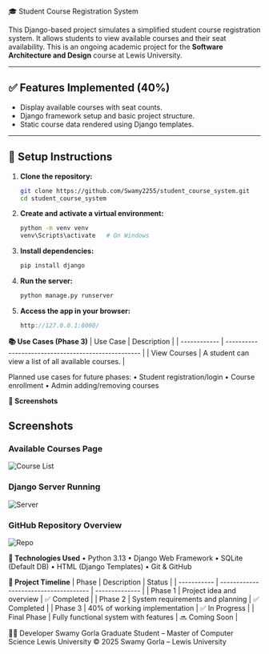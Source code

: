 🎓 Student Course Registration System

This Django-based project simulates a simplified student course registration system. It allows students to view available courses and their seat availability. This is an ongoing academic project for the **Software Architecture and Design** course at Lewis University.

---

## ✅ Features Implemented (40%)

- Display available courses with seat counts.
- Django framework setup and basic project structure.
- Static course data rendered using Django templates.

---

## 🔧 Setup Instructions

1. **Clone the repository:**
   ```bash
   git clone https://github.com/Swamy2255/student_course_system.git
   cd student_course_system
2. **Create and activate a virtual environment:**
   ```bash
   python -m venv venv
   venv\Scripts\activate   # On Windows
3. **Install dependencies:**
   ```bash
   pip install django
4. **Run the server:**
   ```bash
   python manage.py runserver
5. **Access the app in your browser:**
   ```cpp
   http://127.0.0.1:8000/
   
**📚 Use Cases (Phase 3)**
| Use Case     | Description                                         |
| ------------ | --------------------------------------------------- |
| View Courses | A student can view a list of all available courses. |

Planned use cases for future phases:
•	Student registration/login
•	Course enrollment
•	Admin adding/removing courses

**📸 Screenshots**
## Screenshots

### Available Courses Page
![Course List](screenshots/screenshot_course_list.png)

### Django Server Running
![Server](screenshots/screenshot_server_running.png)

### GitHub Repository Overview
![Repo](screenshots/screenshot_github_repo.png)


**🚀 Technologies Used**
•	Python 3.13
•	Django Web Framework
•	SQLite (Default DB)
•	HTML (Django Templates)
•	Git & GitHub

**📅 Project Timeline**
| Phase       | Description                           | Status         |
| ----------- | ------------------------------------- | -------------- |
| Phase 1     | Project idea and overview             | ✅ Completed    |
| Phase 2     | System requirements and planning      | ✅ Completed    |
| Phase 3     | 40% of working implementation         | ✅ In Progress  |
| Final Phase | Fully functional system with features | 🔜 Coming Soon |

👩‍💻 Developer
Swamy Gorla
Graduate Student – Master of Computer Science
Lewis University
© 2025 Swamy Gorla – Lewis University
